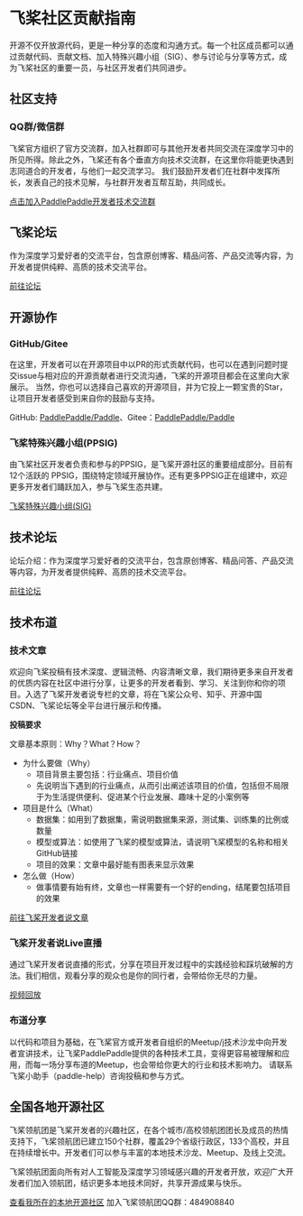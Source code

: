 # 飞桨社区贡献指南

开源不仅开放源代码，更是一种分享的态度和沟通方式。每一个社区成员都可以通过贡献代码、贡献文档、加入特殊兴趣小组（SIG）、参与讨论与分享等方式，成为飞桨社区的重要一员，与社区开发者们共同进步。

## 社区支持

### QQ群/微信群

飞桨官方组织了官方交流群，加入社群即可与其他开发者共同交流在深度学习中的所见所得。除此之外，飞桨还有各个垂直方向技术交流群，在这里你将能更快遇到志同道合的开发者，与他们一起交流学习。
我们鼓励开发者们在社群中发挥所长，发表自己的技术见解，与社群开发者互帮互助，共同成长。

[点击加入PaddlePaddle开发者技术交流群](https://www.paddlepaddle.org.cn/support/news?action=detail&id=2439)

## 飞桨论坛

作为深度学习爱好者的交流平台，包含原创博客、精品问答、产品交流等内容，为开发者提供纯粹、高质的技术交流平台。

[前往论坛](https://aistudio.baidu.com/paddle/forum)

## 开源协作

### GitHub/Gitee

在这里，开发者可以在开源项目中以PR的形式贡献代码，也可以在遇到问题时提交issue与相对应的开源贡献者进行交流沟通，飞桨的开源项目都会在这里向大家展示。
当然，你也可以选择自己喜欢的开源项目，并为它投上一颗宝贵的Star，让项目开发者感受到来自你的鼓励与支持。

GitHub: [PaddlePaddle/Paddle](https://github.com/PaddlePaddle/Paddle)、Gitee：[PaddlePaddle/Paddle](https://gitee.com/paddlepaddle/Paddle)

### 飞桨特殊兴趣小组(PPSIG)

由飞桨社区开发者负责和参与的PPSIG，是飞桨开源社区的重要组成部分。目前有 12个活跃的 PPSIG，围绕特定领域开展协作。还有更多PPSIG正在组建中，欢迎更多开发者们踊跃加入，参与飞桨生态共建。

[飞桨特殊兴趣小组(SIG)](https://www.paddlepaddle.org.cn/sig)

## 技术论坛

论坛介绍：作为深度学习爱好者的交流平台，包含原创博客、精品问答、产品交流等内容，为开发者提供纯粹、高质的技术交流平台。

[前往论坛](https://aistudio.baidu.com/paddle/forum)

## 技术布道

### 技术文章

欢迎向飞桨投稿有技术深度、逻辑流畅、内容清晰文章，我们期待更多来自开发者的优质内容在社区中进行分享，让更多的开发者看到、学习、关注到你和你的项目。入选了飞桨开发者说专栏的文章，将在飞桨公众号、知乎、开源中国 CSDN、飞桨论坛等全平台进行展示和传播。

**投稿要求**

文章基本原则：Why？What？How？

- 为什么要做（Why）
    - 项目背景主要包括：行业痛点、项目价值
    - 先说明当下遇到的行业痛点，从而引出阐述该项目的价值，包括但不局限于为生活提供便利、促进某个行业发展、趣味十足的小案例等
- 项目是什么（What）
    - 数据集：如用到了数据集，需说明数据集来源，测试集、训练集的比例或数量
    - 模型或算法：如使用了飞桨的模型或算法，请说明飞桨模型的名称和相关    GitHub链接
    - 项目的效果：文章中最好能有图表来显示效果
- 怎么做（How）
    - 做事情要有始有终，文章也一样需要有一个好的ending，结尾要包括项目的效果

[前往飞桨开发者说文章](https://mp.weixin.qq.com/mp/homepage?__biz=Mzg2OTEzODA5MA==&hid=16&sn=0561fc80d64fc079892454aafeb47bc4&scene=18)

### 飞桨开发者说Live直播

通过飞桨开发者说直播的形式，分享在项目开发过程中的实践经验和踩坑破解的方法。我们相信，观看分享的观众也是你的同行者，会带给你无尽的力量。

[视频回放](https://space.bilibili.com/476867757/channel/detail?cid=176010)

### 布道分享

以代码和项目为基础，在飞桨官方或开发者自组织的Meetup/j技术沙龙中向开发者宣讲技术，让飞桨PaddlePaddle提供的各种技术工具，变得更容易被理解和应用，而每一场分享布道的Meetup，也会带给你更大的行业和技术影响力。
请联系飞桨小助手（paddle-help）咨询投稿和参与方式。


## 全国各地开源社区

飞桨领航团是飞桨开发者的兴趣社区，在各个城市/高校领航团团长及成员的热情支持下，飞桨领航团已建立150个社群，覆盖29个省级行政区，133个高校，并且在持续增长中。开发者们可以参与丰富的本地技术沙龙、Meetup、及线上交流。

飞桨领航团面向所有对人工智能及深度学习领域感兴趣的开发者开放，欢迎广大开发者们加入领航团，结识更多本地技术同好，共享开源成果与快乐。


[查看我所在的本地开源社区](https://www.paddlepaddle.org.cn/ppdenavigategroup)
加入飞桨领航团QQ群：484908840

